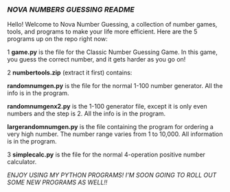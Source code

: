 ### _**NOVA NUMBERS GUESSING README**_
Hello! Welcome to Nova Number Guessing, a collection of number games, tools, and programs to make your life more efficient.
Here are the 5 programs up on the repo right now:

1 **game.py** is the file for the Classic Number Guessing Game. In this game, you guess the correct number, and it gets harder as you go on!

2 **numbertools.zip** (extract it first) contains:

   **randomnumgen.py** is the file for the normal 1-100 number generator. All the info is in the program.
    
   **randomnumgenx2.py** is the 1-100 generator file, except it is only even numbers and the step is 2. All the info is in the program.
    
   **largerandomnumgen.py** is the file containing the program for ordering a very high number. The number range varies from 1 to 10,000. All information is in the program.

3 **simplecalc.py** is the file for the normal 4-operation positive number calculator.

_ENJOY USING MY PYTHON PROGRAMS! I'M SOON GOING TO ROLL OUT SOME NEW PROGRAMS AS WELL!!_
  

